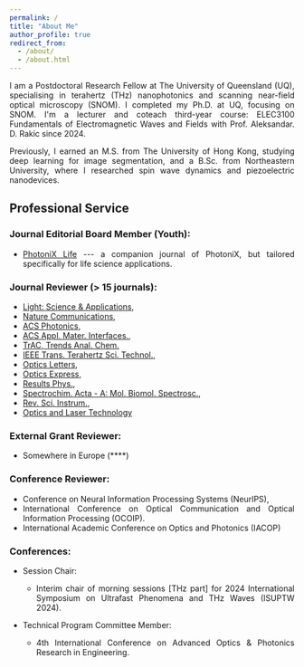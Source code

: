 ```yaml
---
permalink: /
title: "About Me"
author_profile: true
redirect_from: 
  - /about/
  - /about.html
---
```


<style>body {text-align: justify}</style>
<!-- <br/><img src='/images/About Me.png'> -->

I am a Postdoctoral Research Fellow at The University of Queensland (UQ), specialising in terahertz (THz) nanophotonics and scanning near-field optical microscopy (SNOM). I completed my Ph.D. at UQ, focusing on SNOM. I'm a lecturer and coteach third-year course: ELEC3100 Fundamentals of Electromagnetic Waves and Fields with Prof. Aleksandar. D. Rakic since 2024.

Previously, I earned an M.S. from The University of Hong Kong, studying deep learning for image segmentation, and a B.Sc. from Northeastern University, where I researched spin wave dynamics and piezoelectric nanodevices.

<!-- I am holding a position of Postdoctoral Research Fellow at School of Electrical Engineering and Computer Science, The University of Queensland (Brisbane, Australia). My research interests include scanning near-field optical microscopy (SNOM), terahertz (THz), and nanophotonics.

I get my PhD in Dec., 2022 from the University of Queensland (Brisbane, Australia) specifically for **THz SNOM inverse problems** to extract complex permittivity and interpret unexpected observations from unknown nanostructures, e.g., compound semiconductor nanodevices.

Before that, I obtained my Master of Science in Engineering (MSE) in Electrical Engineering from the University of Hong Kong (Dec.,2018). My thesis is about **deep learning image segmentation** assissted by generative adversarial network.

I received my B.Sc. (Applied Physics) from Northeastern University (June, 2017) with a thesis topic in studying **spin wave dynamics** in magnetic materials via **Landau-Lifshitz-Gilbert equations**. During my 2nd to 3rd year, I stay in nanodevice lab out of my lecture times to work on **piezoelectric nanodevices based on ZnO nanoarrays** with applications in gas sensing and waste water treatment. -->

<!-- Education
------
**Ph.D.** in Electrical Engineering, The University of Queensland, Brisbane, Australia [07/2018 - 12/2022]
- Supervisor: Aleksandar D. Rakić [UQ Profile](https://about.uq.edu.au/experts/473)
- Thesis: Light-matter interactions at the nanoscale: a case for terahertz near-field spectroscopy in semiconductor nanodevices

**M.Sc.(Eng)** in Electrical and Electronic Engineering, The University of Hong Kong, Hong Kong SAR [09/2017 - 12/2018]
- Supervisor: Yik-Chung WU [Google Scholar](https://scholar.google.com/citations?user=pEpkokUAAAAJ&hl=en)
- Thesis: Deep learning in medical image segmentation - prostate cancer localisation

**B.Sc.** in Applied Physics, Northeastern University, Shenyang, China [09/2013 - 06/2017]
- Thesis Supervisor: An DU
- Thesis: Spin wave dynamics in ribbon-shape magnetic materials
- Undergraduate Research Supervisor: Xinyu XUE [ResearchGate](https://www.researchgate.net/profile/Xinyu-Xue-2) -->

Professional Service
------
### Journal Editorial Board Member (Youth): 
- [PhotoniX Life](https://photonixlife.com/) --- a companion journal of PhotoniX, but tailored specifically for life science applications. 

### Journal Reviewer (> 15 journals): 
- [Light: Science & Applications](https://www.nature.com/lsa/editorial-board),
- [Nature Communications](https://www.nature.com/ncomms/), 
- [ACS Photonics](https://pubs.acs.org/journal/apchd5), 
- [ACS Appl. Mater. Interfaces.](https://pubs.acs.org/journal/aamick), 
- [TrAC, Trends Anal. Chem.](https://www.sciencedirect.com/journal/trac-trends-in-analytical-chemistry)
- [IEEE Trans. Terahertz Sci. Technol.](https://ieeexplore.ieee.org/xpl/RecentIssue.jsp?punumber=5503871), 
- [Optics Letters](https://opg.optica.org/ol/home.cfm), 
- [Optics Express](https://opg.optica.org/oe/home.cfm), 
- [Results Phys.](https://www.sciencedirect.com/journal/results-in-physics), 
- [Spectrochim. Acta - A: Mol. Biomol. Spectrosc.](https://www.sciencedirect.com/journal/spectrochimica-acta-part-a-molecular-and-biomolecular-spectroscopy), 
- [Rev. Sci. Instrum.](https://pubs.aip.org/aip/rsi),
- [Optics and Laser Technology](https://www.sciencedirect.com/journal/optics-and-laser-technology)

### External Grant Reviewer:
- Somewhere in Europe (****)

### Conference Reviewer: 
- Conference on Neural Information Processing Systems (NeurIPS),
- International Conference on Optical Communication and Optical Information Processing (OCOIP).
- International Academic Conference on Optics and Photonics (IACOP)

### Conferences: 
- Session Chair:
  -  Interim chair of morning sessions [THz part] for 2024 International Symposium on Ultrafast Phenomena and THz Waves (ISUPTW 2024).

- Technical Program Committee Member:
  - 4th International Conference on Advanced Optics & Photonics Research in Engineering.